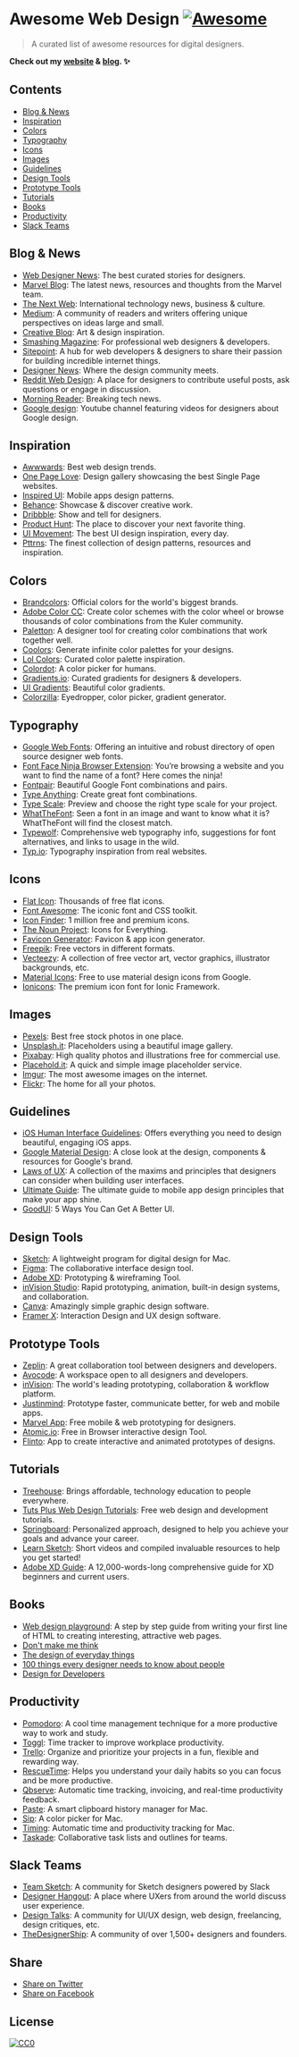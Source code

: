 # Awesome Web Design [![Awesome](https://cdn.rawgit.com/sindresorhus/awesome/d7305f38d29fed78fa85652e3a63e154dd8e8829/media/badge.svg)](https://github.com/sindresorhus/awesome)
> A curated list of awesome resources for digital designers.

**Check out my [website](http://nicolesaidy.com) & [blog](http://blog.nicolesaidy.com). ✨**

## Contents

- [Blog & News](#blog--news)
- [Inspiration](#inspiration)
- [Colors](#colors)
- [Typography](#typography)
- [Icons](#icons)
- [Images](#images)
- [Guidelines](#guidelines)
- [Design Tools](#design-tools)
- [Prototype Tools](#prototype-tools)
- [Tutorials](#tutorials)
- [Books](#books)
- [Productivity](#productivity)
- [Slack Teams](#slack-teams)

## Blog & News
* [Web Designer News](http://webdesignernews.com): The best curated stories for designers.
* [Marvel Blog](http://blog.marvelapp.com): The latest news, resources and thoughts from the Marvel team.
* [The Next Web](http://thenextweb.com/section/creative/): International technology news, business & culture.
* [Medium](https://medium.com/tag/web-design): A community of readers and writers offering unique perspectives on ideas large and small.
* [Creative Bloq](http://www.creativebloq.com/): Art & design inspiration.
* [Smashing Magazine](http://smashingmagazine.com): For professional web designers & developers.
* [Sitepoint](https://www.sitepoint.com/design-ux/): A hub for web developers & designers to share their passion for building incredible internet things.
* [Designer News](https://www.designernews.co/): Where the design community meets.
* [Reddit Web Design](https://www.reddit.com/r/web_design/): A place for designers to contribute useful posts, ask questions or engage in discussion.
* [Morning Reader](https://morningreader.com): Breaking tech news.
* [Google design](https://www.youtube.com/channel/UClKO7be7O9cUGL94PHnAeOA): Youtube channel featuring videos for designers about Google design.

## Inspiration
* [Awwwards](http://awwwards.com): Best web design trends.
* [One Page Love](http://onepagelove.com):  Design gallery showcasing the best Single Page websites.
* [Inspired UI](http://inspired-ui.com/): Mobile apps design patterns.
* [Behance](http://behance.net): Showcase & discover creative work.
* [Dribbble](http://dribbble.com): Show and tell for designers.
* [Product Hunt](http://producthunt.com): The place to discover your next favorite thing.
* [UI Movement](https://uimovement.com): The best UI design inspiration, every day.
* [Pttrns](http://pttrns.com/): The finest collection of design patterns, resources and inspiration.

## Colors
* [Brandcolors](https://brandcolors.net/): Official colors for the world's biggest brands.
* [Adobe Color CC](https://color.adobe.com/): Create color schemes with the color wheel or browse thousands of color combinations from the Kuler community.
* [Paletton](http://paletton.com): A designer tool for creating color combinations that work together well.
* [Coolors](https://coolors.co/): Generate infinite color palettes for your designs.
* [Lol Colors](http://www.lolcolors.com/): Curated color palette inspiration.
* [Colordot](https://color.hailpixel.com/): A color picker for humans.
* [Gradients.io](http://www.gradients.io/): Curated gradients for designers & developers.
* [UI Gradients](http://uigradients.com/): Beautiful color gradients.
* [Colorzilla](http://colorzilla.com): Eyedropper, color picker, gradient generator.

## Typography
* [Google Web Fonts](http://fonts.google.com): Offering an intuitive and robust directory of open source designer web fonts.
* [Font Face Ninja Browser Extension](http://fontface.ninja/): You’re browsing a website and you want to find the name of a font? Here comes the ninja!
* [Fontpair](http://fontpair.co): Beautiful Google Font combinations and pairs.
* [Type Anything](https://typeanything.io/): Create great font combinations.
* [Type Scale](http://type-scale.com/): Preview and choose the right type scale for your project.
* [WhatTheFont](https://www.myfonts.com/WhatTheFont/): Seen a font in an image and want to know what it is? WhatTheFont will find the closest match.
* [Typewolf](https://www.typewolf.com/): Comprehensive web typography info, suggestions for font alternatives, and links to usage in the wild.
* [Typ.io](http://typ.io/): Typography inspiration from real websites.

## Icons
* [Flat Icon](http://flaticon.com): Thousands of free flat icons.
* [Font Awesome](http://fontawesome.io): The iconic font and CSS toolkit.
* [Icon Finder](http://iconfinder.com): 1 million free and premium icons.
* [The Noun Project](https://thenounproject.com/): Icons for Everything.
* [Favicon Generator](http://www.favicon-generator.org/): Favicon & app icon generator.
* [Freepik](http://freepik.com): Free vectors in different formats.
* [Vecteezy](http://vecteezy.com): A collection of free vector art, vector graphics, illustrator backgrounds, etc.
* [Material Icons](https://material.io/icons/): Free to use material design icons from Google.
* [Ionicons](http://ionicons.com/): The premium icon font for Ionic Framework.

## Images
* [Pexels](https://pexels.com): Best free stock photos in one place.
* [Unsplash.it](http://unsplash.it): Placeholders using a beautiful image gallery.
* [Pixabay](https://pixabay.com/): High quality photos and illustrations free for commercial use.
* [Placehold.it](http://placehold.it): A quick and simple image placeholder service.
* [Imgur](http://imgur.com): The most awesome images on the internet.
* [Flickr](https://www.flickr.com): The home for all your photos.

## Guidelines
* [iOS Human Interface Guidelines](https://developer.apple.com/ios/human-interface-guidelines/): Offers everything you need to design beautiful, engaging iOS apps.
* [Google Material Design](https://material.google.com/): A close look at the design, components & resources for Google's brand.
* [Laws of UX](https://lawsofux.com/): A collection of the maxims and principles that designers can consider when building user interfaces.
* [Ultimate Guide](https://www.moveoapps.com/ultimate-guide-to-mobile-app-design-principles): The ultimate guide to mobile app design principles that make your app shine.
* [GoodUI](http://www.goodui.org/): 5 Ways You Can Get A Better UI.

## Design Tools
* [Sketch](http://sketchapp.com): A lightweight program for digital design for Mac.
* [Figma](http://figma.com): The collaborative interface design tool.
* [Adobe XD](https://www.adobe.com/products/experience-design.html): Prototyping & wireframing Tool.
* [inVision Studio](https://www.invisionapp.com/studio): Rapid prototyping, animation, built-in design systems, and collaboration.
* [Canva](http://canva.com): Amazingly simple graphic design software.
* [Framer X](https://framer.com/): Interaction Design and UX design software.

## Prototype Tools
* [Zeplin](https://zeplin.io/): A great collaboration tool between designers and developers.
* [Avocode](https://avocode.com/): A workspace open to all designers and developers.
* [inVision](https://www.invisionapp.com/): The world's leading prototyping, collaboration & workflow platform.
* [Justinmind](http://justinmind.com): Prototype faster, communicate better, for web and mobile apps.
* [Marvel App](https://marvelapp.com/): Free mobile & web prototyping for designers.
* [Atomic.io](https://atomic.io/): Free in Browser interactive design Tool.
* [Flinto](https://www.flinto.com/):  App to create interactive and animated prototypes of designs.

## Tutorials
* [Treehouse](https://teamtreehouse.com/tracks/web-design): Brings affordable, technology education to people everywhere.
* [Tuts Plus Web Design Tutorials](http://webdesign.tutsplus.com/): Free web design and development tutorials.
* [Springboard](https://www.springboard.com): Personalized approach, designed to help you achieve your goals and advance your career.
* [Learn Sketch](https://www.sketchapp.com/learn/): Short videos and compiled invaluable resources to help you get started!
* [Adobe XD Guide](https://www.xdguru.com/adobe-xd-guide/): A 12,000-words-long comprehensive guide for XD beginners and current users. 

## Books
* [Web design playground](https://www.manning.com/books/web-design-playground/): A step by step guide from writing your first line of HTML to creating interesting, attractive web pages.
* [Don't make me think](https://www.amazon.com/Dont-Make-Me-Think-Usability/dp/0321344758)
* [The design of everyday things](https://www.amazon.com/Design-Everyday-Things-Donald-Norman/dp/1452654123)
* [100 things every designer needs to know about people](https://www.amazon.com/Things-Designer-People-Voices-Matter/dp/0321767535/ref=sr_1_1?s=books&ie=UTF8&qid=1419267906&sr=1-1&keywords=100+Things+Every+Designer+Needs+to+Know?utm_source=CMblog&utm_medium=post&utm_campaign=blog_)
* [Design for Developers](https://www.manning.com/books/design-for-developers)

## Productivity
* [Pomodoro](http://tomato-timer.com): A cool time management technique for a more productive way to work and study.
* [Toggl](http://toggl.com): Time tracker to improve workplace productivity.
* [Trello](http://trello.com): Organize and prioritize your projects in a fun, flexible and rewarding way.
* [RescueTime](https://www.rescuetime.com): Helps you understand your daily habits so you can focus and be more productive.
* [Qbserve](https://qotoqot.com/qbserve/): Automatic time tracking, invoicing, and real-time productivity feedback.
* [Paste](http://pasteapp.me/): A smart clipboard history manager for Mac.
* [Sip](http://sipapp.io/): A color picker for Mac.
* [Timing](https://timingapp.com/): Automatic time and productivity tracking for Mac.
* [Taskade](https://taskade.com/): Collaborative task lists and outlines for teams.

## Slack Teams
* [Team Sketch](http://teamsketch.io): A community for Sketch designers powered by Slack
* [Designer Hangout](https://www.designerhangout.co): A place where UXers from around the world discuss user experience.
* [Design Talks](https://docs.google.com/forms/d/e/1FAIpQLSeKT_LC8kKTzJ4JjmgVQVpfl24i1qBkjJ7TYyQcNHL7fBQkYQ/viewform?c=0&w=1): A community for UI/UX design, web design, freelancing, design critiques, etc.
* [TheDesignerShip](http://thedesignership.com/): A community of over 1,500+ designers and founders.

## Share
* <a href="https://twitter.com/intent/tweet?text=https://github.com/nicolesaidy/awesome-web-design%20An%20Awesome%20Web%20Design%20Collection%20@nicolesaidy" target="_blank">Share on Twitter</a>
* <a href="https://www.facebook.com/sharer/sharer.php?s=100&p[url]=https://github.com/nicolesaidy/awesome-web-design&p[images][0]=&p[title]=Awesome%20Web%20Design%20Collection&p[summary]=" target="_blank">Share on Facebook</a>

## License
[![CC0](http://mirrors.creativecommons.org/presskit/buttons/88x31/svg/cc-zero.svg)](https://creativecommons.org/publicdomain/zero/1.0/)

